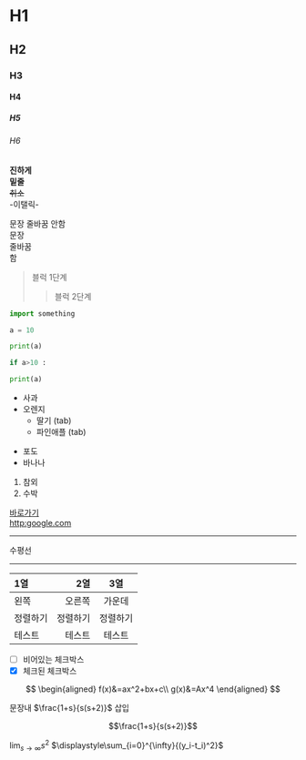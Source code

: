 # H1  
## H2
### H3
#### H4
##### H5
###### H6

**진하게**  
__밑줄__  
~~취소~~  
-이탤릭-  

문장 줄바꿈 안함  
문장  
줄바꿈  
함
> 블럭 1단계
>> 블럭 2단계

```python
import something

a = 10

print(a)

if a>10 :

print(a)
```
* 사과
* 오렌지
   + 딸기 (tab)
   + 파인애플 (tab)
- 포도
- 바나나
1. 참외
2. 수박

[바로가기](http://google.com)  
<http:google.com>

***  
수평선

---

| 1열 | 2열 | 3열 |
| :----- | -----: | :-----: |
| 왼쪽 | 오른쪽 | 가운데 |
| 정렬하기 | 정렬하기 | 정렬하기 |
| 테스트 | 테스트 | 테스트 |

* [ ] 비어있는 체크박스
* [x] 체크된 체크박스

$$
\begin{aligned}
f(x)&=ax^2+bx+c\\
g(x)&=Ax^4
\end{aligned}
$$

문장내 $\frac{1+s}{s(s+2)}$ 삽입

$$\frac{1+s}{s(s+2)}$$

$\displaystyle\lim_{s\to\infty}{s^2}$
$\displaystyle\sum_{i=0}^{\infty}{(y_i-t_i)^2}$
